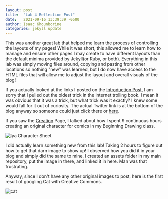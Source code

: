 ```yaml
---
layout: post
title:  "Lab 4 Reflection Post"
date:   2021-09-16 13:39:39 -0500
author: Isaac Khounborine
categories: jekyll update
---
```


This was another great lab that helped me learn the process of controlling the
layouts of my pages! While it was short, this allowed me to learn how to manage and
ensure other pages I may create to have different layouts than the default minima
provided by Jekyll(or Ruby, or both). Everything in this lab was simply moving files
around, copying and pasting from other locations so nothing "new" was learned, but
I do now have access to the HTML files that will allow me to adjust the layout and
overall visuals of the blog!

If you actually looked at the links I posted on the [Introduction Post](https://khounborineii.github.io/blog/jekyll/update/2021/09/10/introduction-post.html), I
am sorry that I pulled out the oldest trick in the internet trolling book. I mean
it was obvious that it was a trick, but what trick was it exactly? I knew some would
fall for it out of curiosity. The actual Twitter link is at the bottom of the blog
anyway so someone could just click there or [here](https://www.youtube.com/watch?v=YoU3r6ZK8xQ).

If you saw the [Creation](https://khounborineii.github.io/blog/creation/) Page, I
talked about how I spent 9 continuous hours creating an original character for comics
in my Beginning Drawing class.

![Iya Character Sheet](https://khounborineii.github.io/assets/iya.jpg)

I did actually learn something new from this lab! Taking 2 hours to figure out how to
get that darn image to show up! I observed how you did it in your blog and simply
did the same to mine. I created an assets folder in my main repository, put the
image in there, and linked it in here. Man was that frustrating.

Anyway, since I don't have any other original images to post, here is the first
result of googling Cat with Creative Commons.

![cat](https://khounborineii.github.io/assets/cat.jpg)
